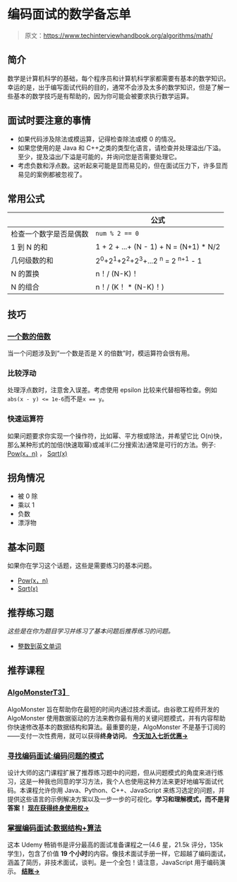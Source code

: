 # 编码面试的数学备忘单

> 原文：<https://www.techinterviewhandbook.org/algorithms/math/>



## 简介[](#introduction "Direct link to heading")

数学是计算机科学的基础，每个程序员和计算机科学家都需要有基本的数学知识。幸运的是，出于编写面试代码的目的，通常不会涉及太多的数学知识，但是了解一些基本的数学技巧是有帮助的，因为你可能会被要求执行数学运算。

## 面试时要注意的事情[](#things-to-look-out-for-during-interviews "Direct link to heading")

*   如果代码涉及除法或模运算，记得检查除法或模 0 的情况。
*   如果您使用的是 Java 和 C++之类的类型化语言，请检查并处理溢出/下溢。至少，提及溢出/下溢是可能的，并询问您是否需要处理它。
*   考虑负数和浮点数。这听起来可能是显而易见的，但在面试压力下，许多显而易见的案例都被忽视了。

## 常用公式[](#common-formulas "Direct link to heading")

|  | 公式 |
| --- | --- |
| 检查一个数字是否是偶数 | `num % 2 == 0` |
| 1 到 N 的和 | 1 + 2 + ...+ (N - 1) + N = (N+1) * N/2 |
| 几何级数的和 | 2<sup>0</sup>+2<sup>1</sup>+2<sup>2</sup>+2<sup>3</sup>+...2 <sup>n</sup> = 2 <sup>n+1</sup> - 1 |
| N 的置换 | n！/ (N-K)！ |
| N 的组合 | n！/ (K！ * (N-K)！) |

## 技巧[](#techniques "Direct link to heading")

### [一个数的倍数](#multiples-of-a-number "Direct link to heading")

当一个问题涉及到“一个数是否是 X 的倍数”时，模运算符会很有用。

### 比较浮动[](#comparing-floats "Direct link to heading")

处理浮点数时，注意舍入误差。考虑使用 epsilon 比较来代替相等检查。例如`abs(x - y) <= 1e-6`而不是`x == y`。

### 快速运算符[](#fast-operators "Direct link to heading")

如果问题要求你实现一个操作符，比如幂、平方根或除法，并希望它比 O(n)快，那么某种形式的加倍(快速取幂)或减半(二分搜索法)通常是可行的方法。例子: [Pow(x，n)](https://leetcode.com/problems/powx-n/) ， [Sqrt(x)](https://leetcode.com/problems/sqrtx/)

## 拐角情况[](#corner-cases "Direct link to heading")

*   被 0 除
*   乘以 1
*   负数
*   漂浮物

## 基本问题[](#essential-questions "Direct link to heading")

如果你在学习这个话题，这些是需要练习的基本问题。

*   [Pow(x，n)](https://leetcode.com/problems/powx-n/)
*   [Sqrt(x)](https://leetcode.com/problems/sqrtx/)

## 推荐练习题[](#recommended-practice-questions "Direct link to heading")

*这些是在你为题目学习并练习了基本问题后推荐练习的问题。*

*   [整数到英文单词](https://leetcode.com/problems/integer-to-english-words/)

## 推荐课程[](#recommended-courses "Direct link to heading")

### [AlgoMonster](https://shareasale.com/r.cfm?b=1873647&u=3114753&m=114505&urllink=&afftrack=)[T3】](#algomonster "Direct link to heading")

AlgoMonster 旨在帮助你在最短的时间内通过技术面试。由谷歌工程师开发的 AlgoMonster 使用数据驱动的方法来教你最有用的关键问题模式，并有内容帮助你快速修改基本的数据结构和算法。最重要的是，AlgoMonster 不是基于订阅的——支付一次性费用，就可以获得**终身访问**。 [**今天加入七折优惠→**](https://shareasale.com/r.cfm?b=1873647&u=3114753&m=114505&urllink=&afftrack=)

### [寻找编码面试:编码问题的模式](https://designgurus.org/link/kJSIoU?url=https%3A%2F%2Fdesigngurus.org%2Fcourse%3Fcourseid%3Dgrokking-the-coding-interview)[](#grokking-the-coding-interview-patterns-for-coding-questions "Direct link to heading")

设计大师的这门课程扩展了推荐练习题中的问题，但从问题模式的角度来进行练习，这是一种我也同意的学习方法，我个人也使用这种方法来更好地编写面试代码。本课程允许你用 Java、Python、C++、JavaScript 来练习选定的问题，并提供这些语言的示例解决方案以及一步一步的可视化。**学习和理解模式，而不是背答案！** [**现在获得终身使用权→**](https://designgurus.org/link/kJSIoU?url=https%3A%2F%2Fdesigngurus.org%2Fcourse%3Fcourseid%3Dgrokking-the-coding-interview)

### [掌握编码面试:数据结构+算法](https://fxo.co/DQpY)[](#master-the-coding-interview-data-structures--algorithms "Direct link to heading")

这本 Udemy 畅销书是评分最高的面试准备课程之一(4.6 星，21.5k 评分，135k 学生)，包含了价值 **19 个小时**的内容。像技术面试手册一样，它超越了编码面试，涵盖了简历，非技术面试，谈判。是一个全包！请注意，JavaScript 用于编码演示。 [**结账→**](https://fxo.co/DQpY)

